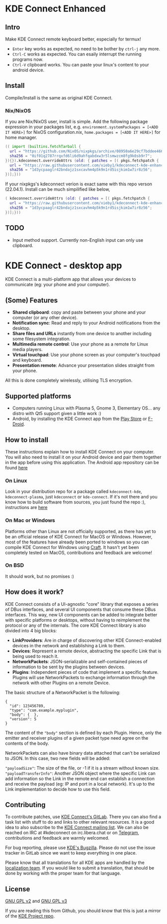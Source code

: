 # KDE Connect Enhanced

## Intro

Make KDE Connect remote keyboard better, especially for termux!

* `Enter` key works as expected, no need to be bother by `ctrl-j` any more.
* `Ctrl-C` works as expected. You can esaily interrupt the running programs now.
* `Ctrl-V` clipboard works. You can paste your linux's content to your android device.

## Install

Compile/Install is the same as original KDE Connect.

### Nix/NixOS

If you are Nix/NixOS user, install is simple.
Add the following package expression in your packages list,
e.g. `environment.systemPackages = [<ADD IT HERE>]` for NixOS configuration.nix,
`home.packages = [<ADD IT HERE>]` for home manager.

```nix
(( import (builtins.fetchTarball {
  url = "https://github.com/NixOS/nixpkgs/archive/08950a6e29cf7bddee466592eb790a417550f7f9.tar.gz";
  sha256 = "0if01q2787rrqxfd6li6d9ahfqabdxw3r5lsmwzcm8fg9k0sb9r7";
}){}).kdeconnect.overrideAttrs (old: { patches = [( pkgs.fetchpatch {
  url = "https://raw.githubusercontent.com/xieby1/kdeconnect-kde-enhanced/4610431b932b2fab05d7e0fc55e7306dc7ff0910/diff.patch";
  sha256 = "1d3ycpaaglr42bndajz1sxcavhm4p5k9n1rd5isjkim1w7ir8z56";
})];}))
```

If your nixpkgs's kdeconnect verion
is exact same with this repo verson (22.04.1).
Install can be much simpilified like below,

```nix
( kdeconnect.overrideAttrs (old: { patches = [( pkgs.fetchpatch {
  url = "https://raw.githubusercontent.com/xieby1/kdeconnect-kde-enhanced/4610431b932b2fab05d7e0fc55e7306dc7ff0910/diff.patch";
  sha256 = "1d3ycpaaglr42bndajz1sxcavhm4p5k9n1rd5isjkim1w7ir8z56";
})];}))
```

## TODO

* Input method support. Currently non-English input can only use clipboard.

# KDE Connect - desktop app

KDE Connect is a multi-platform app that allows your devices to communicate (eg: your phone and your computer).

## (Some) Features
- **Shared clipboard**: copy and paste between your phone and your computer (or any other device).
- **Notification sync**: Read and reply to your Android notifications from the desktop.
- **Share files and URLs** instantly from one device to another including some filesystem integration.
- **Multimedia remote control**: Use your phone as a remote for Linux media players.
- **Virtual touchpad**: Use your phone screen as your computer's touchpad and keyboard.
- **Presentation remote**: Advance your presentation slides straight from your phone.

All this is done completely wirelessly, utilising TLS encryption.

## Supported platforms
- Computers running Linux with Plasma 5, Gnome 3, Elementary OS... any distro with Qt5 support given a little work :)
- Android, by installing the KDE Connect app from the [Play Store](https://play.google.com/store/apps/details?id=org.kde.kdeconnect_tp) or [F-Droid](https://f-droid.org/repository/browse/?fdid=org.kde.kdeconnect_tp).

## How to install
These instructions explain how to install KDE Connect on your computer. You will also need to install it on your Android device and pair them together in the app before using this application. The Android app repository can be found [here](https://invent.kde.org/network/kdeconnect-android)

### On Linux
Look in your distribution repo for a package called `kdeconnect-kde`,
`kdeconnect-plasma`, just `kdeconnect` or `kde-connect`.
If it's not there and you know how to build software from sources, you just
found the repo :), instructions are
[here](https://community.kde.org/KDEConnect#Building_KDE_Connect_.28Desktop.29)

### On Mac or Windows
Platforms other than Linux are not officially supported, as there has yet to be an official release of KDE Connect for MacOS or Windows. However, most of the features have already been ported to windows so you can compile KDE Connect for Windows using [Craft](https://community.kde.org/Craft). It hasn't yet been completely tested on MacOS, contributions and feedback are welcome!

### On BSD
It should work, but no promises :)

## How does it work?
KDE Connect consists of a UI-agnostic "core" library that exposes a series of DBus interfaces, and several UI components that consume these DBus interfaces. This way, new UI components can be added to integrate better with specific platforms or desktops, without having to reimplement the protocol or any of the internals. The core KDE Connect library is also divided into 4 big blocks:

- **LinkProviders**: Are in charge of discovering other KDE Connect-enabled devices in the network and establishing a Link to them.
- **Devices**: Represent a remote device, abstracting the specific Link that is being used to reach it.
- **NetworkPackets**: JSON-serializable and self-contained pieces of information to be sent by the plugins between devices.
- **Plugins**: Independent pieces of code that implement a specific feature. Plugins will use NetworkPackets to exchange information through the network with other Plugins on a remote Device.

The basic structure of a NetworkPacket is the following:

```
{
  "id": 123456789,
  "type": "com.example.myplugin",
  "body": {  },
  "version": 5
}
```

The content of the `"body"` section is defined by each Plugin. Hence, only the emitter and receiver plugins of a given packet type need agree on the contents of the body.

NetworkPackets can also have binary data attached that can't be serialized to JSON. In this case, two new fields will be added:

`"payloadSize"`: The size of the file, or -1 if it is a stream without known size.
`"payloadTransferInfo"`: Another JSON object where the specific Link can add information so the Link in the remote end can establish a connection and receive the payload (eg: IP and port in a local network). It's up to the Link implementation to decide how to use this field.

## Contributing

To contribute patches, use [KDE Connect's GitLab](https://invent.kde.org/network/kdeconnect-kde). There you can also find a task list with stuff to do and links to other relevant resources. It is a good idea to also subscribe to the [KDE Connect mailing list](https://mail.kde.org/mailman/listinfo/kdeconnect). We can also be reached on IRC at #kdeconnect on irc.libera.chat or on [Telegram](https://t.me/joinchat/AOS6gA37orb2dZCLhqbZjg), contributions and feedback are warmly welcomed.

For bug reporting, please use [KDE's Bugzilla](https://bugs.kde.org). Please do not use the issue tracker in GitLab since we want to keep everything in one place.

Please know that all translations for all KDE apps are handled by the [localization team](https://l10n.kde.org/). If you would like to submit a translation, that should be done by working with the proper team for that language.

## License
[GNU GPL v2](https://www.gnu.org/licenses/gpl-2.0.html) and [GNU GPL v3](https://www.gnu.org/licenses/gpl-3.0.html)

If you are reading this from Github, you should know that this is just a mirror of the [KDE Project repo](https://invent.kde.org/network/kdeconnect-kde).
